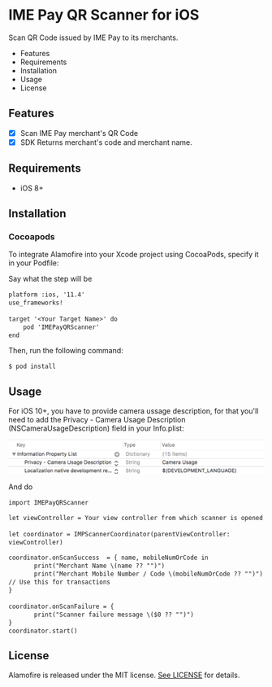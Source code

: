 # IME Pay QR Scanner for iOS

Scan QR Code issued by IME Pay to its merchants.

* Features
* Requirements
* Installation
* Usage
* License

## Features

- [x] Scan IME Pay merchant's QR Code
- [x] SDK Returns merchant's code and merchant name.

## Requirements

* iOS 8+

## Installation

### Cocoapods

To integrate Alamofire into your Xcode project using CocoaPods, specify it in your Podfile:

Say what the step will be

```
platform :ios, '11.4'
use_frameworks!

target '<Your Target Name>' do
    pod 'IMEPayQRScanner'
end
```

Then, run the following command:

```
$ pod install
```

## Usage

For iOS 10+, you have to provide camera ussage description, for that you'll need to add the Privacy - Camera Usage Description (NSCameraUsageDescription) field in your Info.plist:

![Screenshot](snapshot.png)

And do

```
import IMEPayQRScanner

```

```
let viewController = Your view controller from which scanner is opened

let coordinator = IMPScannerCoordinator(parentViewController: viewController)

```
```
coordinator.onScanSuccess  = { name, mobileNumOrCode in
       print("Merchant Name \(name ?? "")")
       print("Merchant Mobile Number / Code \(mobileNumOrCode ?? "")") // Use this for transactions
}
        
coordinator.onScanFailure = {
       print("Scanner failure message \($0 ?? "")")
}
coordinator.start()
```

## License

Alamofire is released under the MIT license. [See LICENSE](https://github.com/imepay/IMEPayQRScanner_iOS/blob/master/LICENSE) for details.
